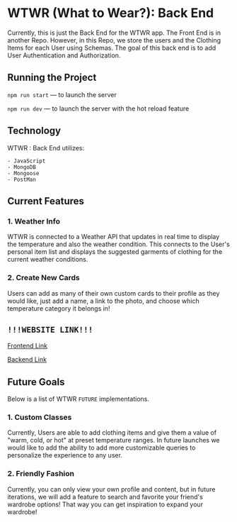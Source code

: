 # WTWR (What to Wear?): Back End

Currently, this is just the Back End for the WTWR app. The Front End is in another Repo. However, in this Repo, we store the users and the Clothing Items for each User using Schemas. The goal of this back end is to add User Authentication and Authorization.

## Running the Project

`npm run start` — to launch the server

`npm run dev` — to launch the server with the hot reload feature

## Technology

WTWR : Back End utilizes:

    - JavaScript
    - MongoDB
    - Mongoose
    - PostMan

## Current Features

### 1. Weather Info

WTWR is connected to a Weather API that updates in real time to display the temperature and also the weather condition. This connects to the User's personal item list and displays the suggested garments of clothing for the current weather conditions.

### 2. Create New Cards

Users can add as many of their own custom cards to their profile as they would like, just add a name, a link to the photo, and choose which temperature category it belongs in!

## `!!!WEBSITE LINK!!!`

[Frontend Link](www.wtwr.medialoverz.com)

[Backend Link](api.wtwr.medialoverz.com)

## Future Goals

Below is a list of WTWR `FUTURE` implementations.

### 1. Custom Classes

Currently, Users are able to add clothing items and give them a value of "warm, cold, or hot" at preset temperature ranges. In future launches we would like to add the ability to add more customizable queries to personalize the experience to any user.

### 2. Friendly Fashion

Currently, you can only view your own profile and content, but in future iterations, we will add a feature to search and favorite your friend's wardrobe options! That way you can get inspiration to expand your wardrobe!
